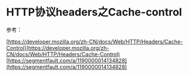 # HTTP协议headers之Cache-control


参考：

[https://developer.mozilla.org/zh-CN/docs/Web/HTTP/Headers/Cache-Control](https://developer.mozilla.org/zh-CN/docs/Web/HTTP/Headers/Cache-Control)
[https://segmentfault.com/a/1190000014134828](https://segmentfault.com/a/1190000014134828)
